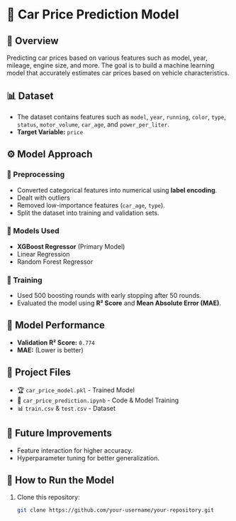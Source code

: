 # 🚗 Car Price Prediction Model  

## 📌 Overview  
Predicting car prices based on various features such as model, year, mileage, engine size, and more. The goal is to build a machine learning model that accurately estimates car prices based on vehicle characteristics.

## 📊 Dataset  
- The dataset contains features such as `model`, `year`, `running`, `color`, `type`, `status`, `motor_volume`, `car_age`, and `power_per_liter`.  
- **Target Variable:** `price`  

## ⚙️ Model Approach  
### **🔹 Preprocessing**  
- Converted categorical features into numerical using **label encoding**.
- Dealt with outliers  
- Removed low-importance features (`car_age`, `type`).  
- Split the dataset into training and validation sets.  

### **🔹 Models Used**  
- **XGBoost Regressor** (Primary Model)  
- Linear Regression  
- Random Forest Regressor  

### **🔹 Training**  
- Used 500 boosting rounds with early stopping after 50 rounds.  
- Evaluated the model using **R² Score** and **Mean Absolute Error (MAE)**.  

## 🎯 Model Performance  
- **Validation R² Score:** `0.774`  
- **MAE:** (Lower is better)  

## 📂 Project Files  
- 🏆 `car_price_model.pkl` - Trained Model  
- 📜 `car_price_prediction.ipynb` - Code & Model Training  
- 📊 `train.csv` & `test.csv` - Dataset  

## 🚀 Future Improvements  
- Feature interaction for higher accuracy.  
- Hyperparameter tuning for better generalization.  

## 🔗 How to Run the Model  
1. Clone this repository:  
   ```bash
   git clone https://github.com/your-username/your-repository.git
